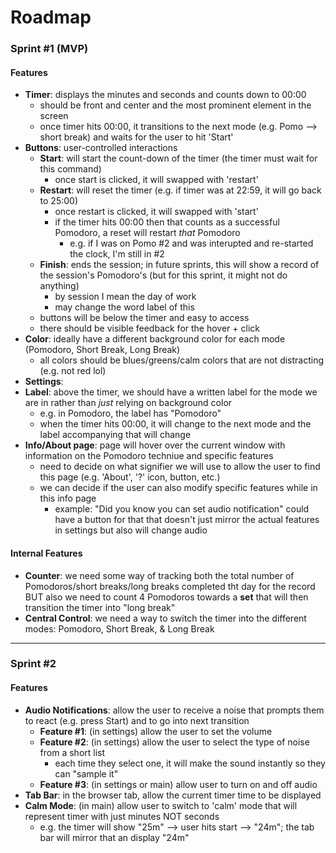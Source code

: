 # Roadmap

### Sprint #1 (MVP)
#### Features
- **Timer**: displays the minutes and seconds and counts down to 00:00
  - should be front and center and the most prominent element in the screen
  - once timer hits 00:00, it transitions to the next mode (e.g. Pomo --> short break) and waits for the user to hit 'Start'
- **Buttons**: user-controlled interactions
  - **Start**: will start the count-down of the timer (the timer must wait for this command)
    - once start is clicked, it will swapped with 'restart'
  - **Restart**: will reset the timer (e.g. if timer was at 22:59, it will go back to 25:00)
    - once restart is clicked, it will swapped with 'start'
    - if the timer hits 00:00 then that counts as a successful Pomodoro, a reset will restart *that* Pomodoro
      - e.g. if I was on Pomo #2 and was interupted and re-started the clock, I'm still in #2
  - **Finish**: ends the session; in future sprints, this will show a record of the session's Pomodoro's (but for this sprint, it might not do anything)
    - by session I mean the day of work
    - may change the word label of this
  - buttons will be below the timer and easy to access
  - there should be visible feedback for the hover + click
- **Color**: ideally have a different background color for each mode (Pomodoro, Short Break, Long Break)
  - all colors should be blues/greens/calm colors that are not distracting (e.g. not red lol)
- **Settings**:
- **Label**: above the timer, we should have a written label for the mode we are in rather than *just* relying on background color
  - e.g. in Pomodoro, the label has "Pomodoro"
  - when the timer hits 00:00, it will change to the next mode and the label accompanying that will change
- **Info/About page**: page will hover over the current window with information on the Pomodoro techniue and specific features
  - need to decide on what signifier we will use to allow the user to find this page (e.g. 'About', '?' icon, button, etc.)
  - we can decide if the user can also modify specific features while in this info page
    - example: "Did you know you can set audio notification" could have a button for that that doesn't just mirror the actual features in settings but also will change audio 
    
    
#### Internal Features
- **Counter**: we need some way of tracking both the total number of Pomodoros/short breaks/long breaks completed tht day for the record BUT also we need to count 4 Pomodoros towards a **set** that will then transition the timer into "long break"
- **Central Control**: we need a way to switch the timer into the different modes: Pomodoro, Short Break, & Long Break

---

### Sprint #2
#### Features
- **Audio Notifications**: allow the user to receive a noise that prompts them to react (e.g. press Start) and to go into next transition
  - **Feature #1**: (in settings) allow the user to set the volume
  - **Feature #2**: (in settings) allow the user to select the type of noise from a short list
    - each time they select one, it will make the sound instantly so they can "sample it"
  - **Feature #3**: (in settings or main) allow user to turn on and off audio
- **Tab Bar**: in the browser tab, allow the current timer time to be displayed
- **Calm Mode**: (in main) allow user to switch to 'calm' mode that will represent timer with just minutes NOT seconds
  - e.g. the timer will show "25m" --> user hits start --> "24m"; the tab bar will mirror that an display "24m"
